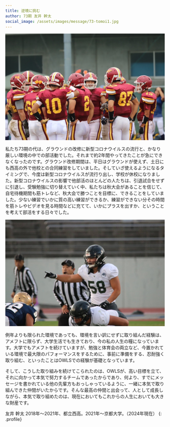 ```yaml
---
title: 逆境に挑む
author: 73期 友井 幹太
social_image: /assets/images/message/73-tomoi1.jpg
---
```


![友井 高校時写真](/assets/images/message/73-tomoi1.jpg)

私たち73期の代は、グラウンドの改修に新型コロナウイルスの流行と、かなり厳しい環境の中での部活動でした。それまで約2年間やってきたことが急にできなくなったのです。グラウンド改修期間は、平日はグラウンドが使えず、土日にも西高の外で他校との合同練習をしていました。そしていざ使えるようになるタイミングで、今度は新型コロナウイルスが流行り出し、学校が休校になりました。新型コロナウイルスの影響で他部活のほとんどの人たちは、引退試合をせずに引退し、受験勉強に切り替えていく中、私たちは秋大会があることを信じて、自宅待機期間も筋トレなど、秋大会で勝つことを目標に、できることをしていました。少ない練習でいかに質の高い練習ができるか、練習ができない分その時間を筋トレやビデオを見る時間などに充てて、いかにプラスを出すか、ということを考えて部活をする日々でした。

![友井 大学時写真](/assets/images/message/73-tomoi2.jpg)

例年よりも限られた環境であっても、環境を言い訳にせずに取り組んだ経験は、アメフトに限らず、大学生活でも生きており、今の私の人生の糧になっています。大学でもアメフトを続けていますが、勉強と体育会の両立など、今置かれている環境で最大限のパフォーマンスをするために、事前に準備をする、忍耐強く取り組む、といったことはOWLSでの経験が基礎となっています。

そして、こうした取り組みを続けてこられたのは、OWLSが、高い目標を立て、それに向かって本気で努力するチームであったからであり、何より、すでにメッセージを書かれている他の先輩方もおっしゃっているように、一緒に本気で取り組んできた仲間がいたからです。そんな最高の仲間と出会って、人として成長しながら、本気で取り組めたのは、現在においてもこれからの人生においても大きな財産です。

友井 幹太
2018年〜2021年、都立西高。2021年〜京都大学。（2024年現在）
{: .profile}
